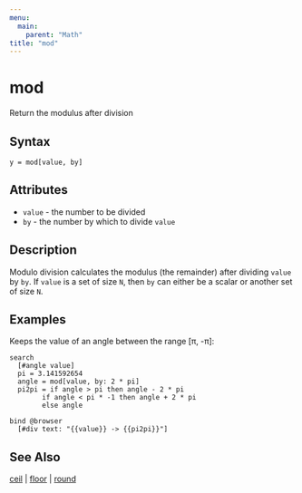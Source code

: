 ```yaml
---
menu:
  main:
    parent: "Math"
title: "mod"
---
```


# mod

Return the modulus after division

## Syntax

```eve
y = mod[value, by]
```

## Attributes

- `value` - the number to be divided
- `by` - the number by which to divide `value`

## Description

Modulo division calculates the modulus (the remainder) after dividing `value` by `by`. If `value` is a set of size `N`, then `by` can either be a scalar or another set of size `N`.

## Examples

Keeps the value of an angle between the range [π, -π]:

```eve
search
  [#angle value]
  pi = 3.141592654
  angle = mod[value, by: 2 * pi]
  pi2pi = if angle > pi then angle - 2 * pi
        if angle < pi * -1 then angle + 2 * pi
        else angle
        
bind @browser
  [#div text: "{{value}} -> {{pi2pi}}"]
```

## See Also

[ceil](ceil.md) | [floor](floor.md) | [round](round.md)